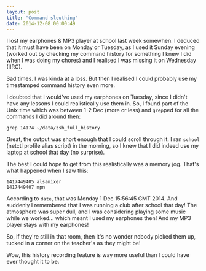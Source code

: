 ```yaml
---
layout: post
title: "Command sleuthing"
date: 2014-12-08 00:00:49
---
```


I lost my earphones & MP3 player at school last week somewhen. I deduced
that it must have been on Monday or Tuesday, as I used it Sunday evening
(worked out by checking my command history for something I knew I did
when I was doing my chores) and I realised I was missing it on Wednesday
(IIRC).

Sad times. I was kinda at a loss. But then I realised I could probably
use my timestamped command history even more.

I doubted that I would've used my earphones on Tuesday, since I didn't
have any lessons I could realistically use them in. So, I found part of
the Unix time which was between 1-2 Dec (more or less) and `grep`ped for
all the commands I did around then:

    grep 14174 ~/data/zsh_full_history

Great, the output was short enough that I could scroll through it. I ran
`school` (netctl profile alias script) in the morning, so I knew that I
did indeed use my laptop at school that day (no surprise).

The best I could hope to get from this realistically was a memory jog.
That's what happened when I saw this:

    1417449405 alsamixer
    1417449407 mpn

According to `date`, that was Monday 1 Dec 15:56:45 GMT 2014. And
suddenly I remembered that I was running a club after school that day!
The atmosphere was super dull, and I was considering playing some music
while we worked... which meant I used my earphones then! And my MP3
player stays with my earphones!

So, if they're still in that room, then it's no wonder nobody picked
them up, tucked in a corner on the teacher's as they might be!

Wow, this history recording feature is way more useful than I could have
ever thought it to be.
